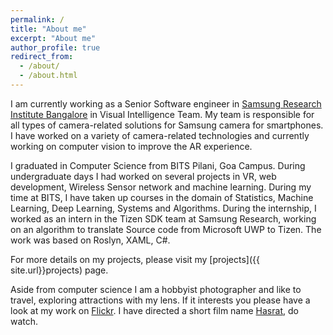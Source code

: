 ```yaml
---
permalink: /
title: "About me"
excerpt: "About me"
author_profile: true
redirect_from: 
  - /about/
  - /about.html
---
```


I am currently working as a Senior Software engineer in [Samsung Research Institute Bangalore](https://research.samsung.com/sri-b) in Visual Intelligence Team. My team is responsible for all types of camera-related solutions for Samsung camera for smartphones. I have worked on a variety of camera-related technologies and currently working on computer vision to improve the AR experience.

I graduated in Computer Science from BITS Pilani, Goa Campus. During undergraduate days I had worked on several projects in VR, web development, Wireless Sensor network and machine learning. During my time at BITS, I have taken up courses in the domain of Statistics, Machine Learning, Deep Learning, Systems and Algorithms. During the internship, I worked as an intern in the Tizen SDK team at Samsung Research, working on an algorithm to translate Source code from Microsoft UWP to Tizen. The work was based on Roslyn, XAML, C#. 

For more details on my projects, please visit my [projects]({{ site.url}}projects) page.

Aside from computer science I am a hobbyist photographer and like to travel, exploring attractions with my lens. If it interests you please have a look at my work on [Flickr](https://www.flickr.com/photos/130318296@N08/). I have directed a short film name [Hasrat](https://www.youtube.com/watch?v=lipOxbXJw2U), do watch.
